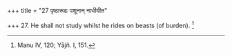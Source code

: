 +++
title = "27 पृष्ठारूढः पशूनान् नाधीयीत"

+++
27. He shall not study whilst he rides on beasts (of burden). [^13] 


[^13]:  Manu IV, 120; Yājñ. I, 151.
